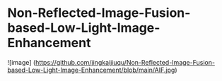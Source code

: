 # Non-Reflected-Image-Fusion-based-Low-Light-Image-Enhancement
![image] (https://github.com/jingkaijiuqu/Non-Reflected-Image-Fusion-based-Low-Light-Image-Enhancement/blob/main/AIF.jpg)
